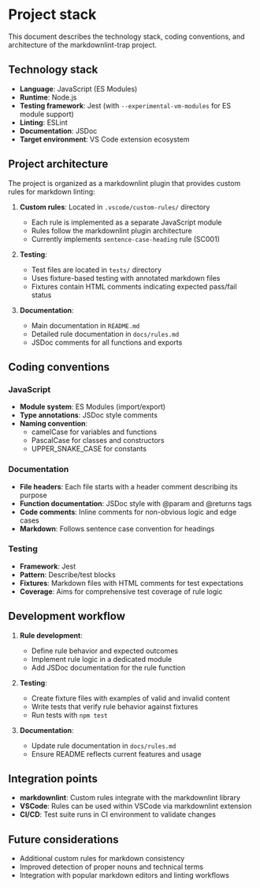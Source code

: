 # Project stack

This document describes the technology stack, coding conventions, and architecture of the markdownlint-trap project.

## Technology stack

- **Language**: JavaScript (ES Modules)
- **Runtime**: Node.js
- **Testing framework**: Jest (with `--experimental-vm-modules` for ES module support)
- **Linting**: ESLint
- **Documentation**: JSDoc
- **Target environment**: VS Code extension ecosystem

## Project architecture

The project is organized as a markdownlint plugin that provides custom rules for markdown linting:

1. **Custom rules**: Located in `.vscode/custom-rules/` directory
   - Each rule is implemented as a separate JavaScript module
   - Rules follow the markdownlint plugin architecture
   - Currently implements `sentence-case-heading` rule (SC001)

2. **Testing**:
   - Test files are located in `tests/` directory
   - Uses fixture-based testing with annotated markdown files
   - Fixtures contain HTML comments indicating expected pass/fail status

3. **Documentation**:
   - Main documentation in `README.md`
   - Detailed rule documentation in `docs/rules.md`
   - JSDoc comments for all functions and exports

## Coding conventions

<!-- markdownlint-disable-next-line sentence-case-heading -->
### JavaScript

- **Module system**: ES Modules (import/export)
- **Type annotations**: JSDoc style comments
- **Naming convention**:
  - camelCase for variables and functions
  - PascalCase for classes and constructors
  - UPPER_SNAKE_CASE for constants

### Documentation

- **File headers**: Each file starts with a header comment describing its purpose
- **Function documentation**: JSDoc style with @param and @returns tags
- **Code comments**: Inline comments for non-obvious logic and edge cases
- **Markdown**: Follows sentence case convention for headings

### Testing

- **Framework**: Jest
- **Pattern**: Describe/test blocks
- **Fixtures**: Markdown files with HTML comments for test expectations
- **Coverage**: Aims for comprehensive test coverage of rule logic

## Development workflow

1. **Rule development**:
   - Define rule behavior and expected outcomes
   - Implement rule logic in a dedicated module
   - Add JSDoc documentation for the rule function

2. **Testing**:
   - Create fixture files with examples of valid and invalid content
   - Write tests that verify rule behavior against fixtures
   - Run tests with `npm test`

3. **Documentation**:
   - Update rule documentation in `docs/rules.md`
   - Ensure README reflects current features and usage

## Integration points

- **markdownlint**: Custom rules integrate with the markdownlint library
- **VSCode**: Rules can be used within VSCode via markdownlint extension
- **CI/CD**: Test suite runs in CI environment to validate changes

## Future considerations

- Additional custom rules for markdown consistency
- Improved detection of proper nouns and technical terms
- Integration with popular markdown editors and linting workflows
